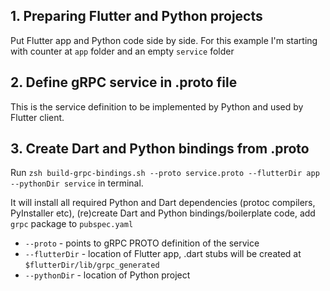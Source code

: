 ## 1. Preparing Flutter and Python projects

Put Flutter app and Python code side by side. For this example I'm starting with counter at `app` folder and an empty `service` folder

## 2. Define gRPC service in .proto file

This is the service definition to be implemented by Python and used by Flutter client.

## 3. Create Dart and Python bindings from .proto

Run `zsh build-grpc-bindings.sh --proto service.proto --flutterDir app --pythonDir service` in terminal.

It will install all required Python and Dart dependencies (protoс compilers, PyInstaller etc), (re)create Dart and Python bindings/boilerplate code, add `grpc` package to `pubspec.yaml`

- `--proto` - points to gRPC PROTO definition of the service
- `--flutterDir` - location of Flutter app, .dart stubs will be created at `$flutterDir/lib/grpc_generated`
- `--pythonDir` - location of Python project